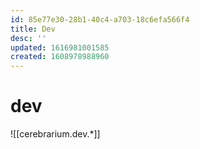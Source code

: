 ```yaml
---
id: 85e77e30-28b1-40c4-a703-18c6efa566f4
title: Dev
desc: ''
updated: 1616981001585
created: 1608978988960
---
```


# dev

![[cerebrarium.dev.*]]
